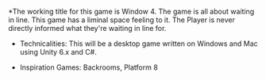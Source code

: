*The working title for this game is Window 4. The game is all about waiting in line. This game has a liminal space feeling to it. The Player is never directly informed what they're waiting in line for. 

* Technicalities: This will be a desktop game written on Windows and Mac using Unity 6.x and C#. 

* Inspiration Games: Backrooms, Platform 8